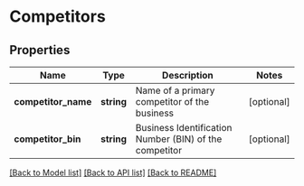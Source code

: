# Competitors

## Properties
Name | Type | Description | Notes
------------ | ------------- | ------------- | -------------
**competitor_name** | **string** | Name of a primary competitor of the business | [optional] 
**competitor_bin** | **string** | Business Identification Number (BIN) of the competitor | [optional] 

[[Back to Model list]](../README.md#documentation-for-models) [[Back to API list]](../README.md#documentation-for-api-endpoints) [[Back to README]](../README.md)


